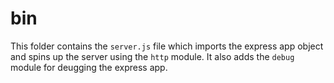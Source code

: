 # bin
This folder contains the ```server.js``` file which imports the express app object and spins up the server using the ```http``` module. It also adds the ```debug``` module for deugging the express app.
